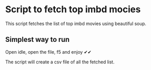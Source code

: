 # Script to fetch top imbd mocies

This script fetches the list of top imbd movies using beautiful soup.
## Simplest way to run

Open idle, open the file, f5 and enjoy ✔✔

The script will create a csv file of all the fetched list.
